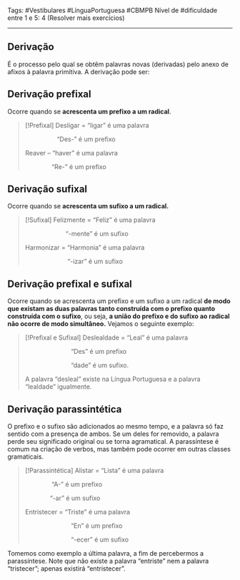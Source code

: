 Tags: #Vestibulares #LínguaPortuguesa #CBMPB 
Nível de #dificuldade entre 1 e 5: 4
(Resolver mais exercícios)
___
## Derivação
É o processo pelo qual se obtêm palavras novas (derivadas) pelo anexo de afixos à palavra primitiva. A derivação pode ser:

## Derivação prefixal
Ocorre quando se **acrescenta um prefixo a um radical**.

> [!Prefixal]
> Desligar = “ligar” é uma palavra
> 
>                   “Des-” é um prefixo
> 
> Reaver – “haver” é uma palavra
> 
>                “Re-” é um prefixo

## Derivação sufixal
Ocorre quando se **acrescenta um sufixo a um radical.**

> [!Sufixal]
> Felizmente = “Feliz” é uma palavra
> 
>                        “-mente” é um sufixo
> 
> Harmonizar = “Harmonia” é uma palavra
> 
>                         “-izar” é um sufixo

## Derivação prefixal e sufixal
Ocorre quando se acrescenta um prefixo e um sufixo a um radical **de modo que existam as duas palavras tanto construída com o prefixo quanto construída com o sufixo**, ou seja, **a união do prefixo e do sufixo ao radical não ocorre de modo simultâneo.** Vejamos o seguinte exemplo:

> [!Prefixal e Sufixal]
> Deslealdade = “Leal” é uma palavra
> 
>                           “Des” é um prefixo
> 
>                           “dade” é um sufixo.
> 
> A palavra “desleal” existe na Língua Portuguesa e a palavra “lealdade” igualmente.

## Derivação parassintética
O prefixo e o sufixo são adicionados ao mesmo tempo, e a palavra só faz sentido com a presença de ambos. Se um deles for removido, a palavra perde seu significado original ou se torna agramatical.
A parassíntese é comum na criação de verbos, mas também pode ocorrer em outras classes gramaticais.

> [!Parassintética]
> Alistar = “Lista” é uma palavra
> 
>                “A-” é um prefixo
> 
>               “-ar” é um sufixo
> 
> Entristecer = “Triste” é uma palavra
> 
>                           “En” é um prefixo
> 
>                           “-ecer” é um sufixo

Tomemos como exemplo a última palavra, a fim de percebermos a parassíntese. Note que não existe a palavra “entriste” nem a palavra “tristecer”; apenas existirá “entristecer”.
